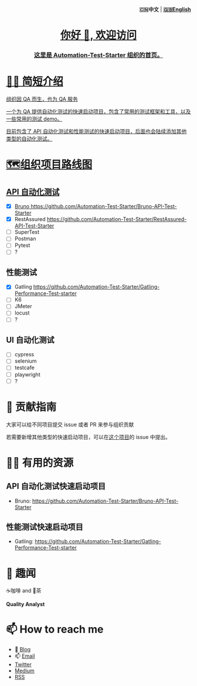 <div align="right"><strong>🇨🇳中文</a></strong>  | <strong><a href=“./profile/README_EN.md">🇬🇧English</strong></div>

<h1 align="center">你好 👋, 欢迎访问</h1>
<h3 align="center">这里是 Automation-Test-Starter 组织的首页。</h3>

# 🙋‍♀️ 简短介绍

组织因 QA 而生，也为 QA 服务

一个为 QA 提供自动化测试的快速启动项目，包含了常用的测试框架和工具，以及一些常用的测试 demo。

目前包含了 API 自动化测试和性能测试的快速启动项目，后面也会陆续添加其他类型的自动化测试。

# 🗺️组织项目路线图

## API 自动化测试

- [x] Bruno <https://github.com/Automation-Test-Starter/Bruno-API-Test-Starter>
- [x] RestAssured <https://github.com/Automation-Test-Starter/RestAssured-API-Test-Starter>
- [ ] SuperTest
- [ ] Postman
- [ ] Pytest
- [ ] ?

## 性能测试

- [x] Gatling <https://github.com/Automation-Test-Starter/Gatling-Performance-Test-starter>
- [ ] K6
- [ ] JMeter
- [ ] locust
- [ ] ?

## UI 自动化测试

- [ ] cypress
- [ ] selenium
- [ ] testcafe
- [ ] playwright
- [ ] ?

# 🌈 贡献指南

大家可以给不同项目提交 issue 或者 PR 来参与组织贡献

若需要新增其他类型的快速启动项目，可以在[这个项目](https://github.com/Automation-Test-Starter/.github)的 issue 中提出。

# 👩‍💻 有用的资源

## API 自动化测试快速启动项目

- Bruno: https://github.com/Automation-Test-Starter/Bruno-API-Test-Starter

## 性能测试快速启动项目

- Gatling: https://github.com/Automation-Test-Starter/Gatling-Performance-Test-starter

# 🍿 趣闻

☕️咖啡 and 🍵茶

**Quality Analyst**

# 📫 How to reach me

- 📝 [Blog](https://naodeng.tech)
- 📫 [Email](mailto:<dengnao@gmail.com>)
- [Twitter](https://twitter.com/naodeng0_0)
- [Medium](https://naodeng.medium.com)
- [RSS](https://naodeng.tech/index.xml)
